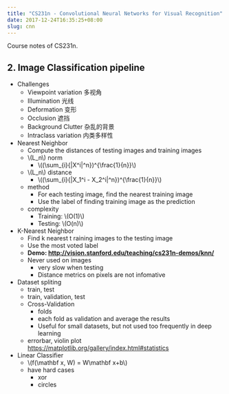 ```yaml
---
title: "CS231n - Convolutional Neural Networks for Visual Recognition"
date: 2017-12-24T16:35:25+08:00
slug: cnn
---
```


Course notes of CS231n.

## 2. Image Classification pipeline

- Challenges
    - Viewpoint variation 多视角
    - Illumination 光线
    - Deformation 变形
    - Occlusion 遮挡
    - Background Clutter 杂乱的背景
    - Intraclass variation 内类多样性
- Nearest Neighbor
    - Compute the distances of testing images and training images
    - \\(L_n\\) norm
        - \\((\sum_{i}{|X^i|^n})^{\frac{1}{n}}\\)
    - \\(L_n\\) distance
        - \\((\sum_{i}{|X_1^i - X_2^i|^n})^{\frac{1}{n}}\\)
    - method
        - For each testing image, find the nearest training image
        - Use the label of finding training image as the prediction
    - complexity
        - Training: \\(O(1)\\)
        - Testing: \\(O(n)\\)
- K-Nearest Neighbor
    - Find k nearest t raining images to the testing image
    - Use the most voted label
    - **Demo: http://vision.stanford.edu/teaching/cs231n-demos/knn/**
    - Never used on images
        - very slow when testing
        - Distance metrics on pixels are not infomative
- Dataset spliting
    - train, test
    - train, validation, test
    - Cross-Validation
        - folds
        - each fold as validation and average the results
        - Useful for small datasets, but not used too frequently in deep learning
    - errorbar, violin plot https://matplotlib.org/gallery/index.html#statistics
- Linear Classifier
    - \\(f(\mathbf x, W) = W\\mathbf x+b\\)
    - have hard cases
        - xor
        - circles
<!--more-->

